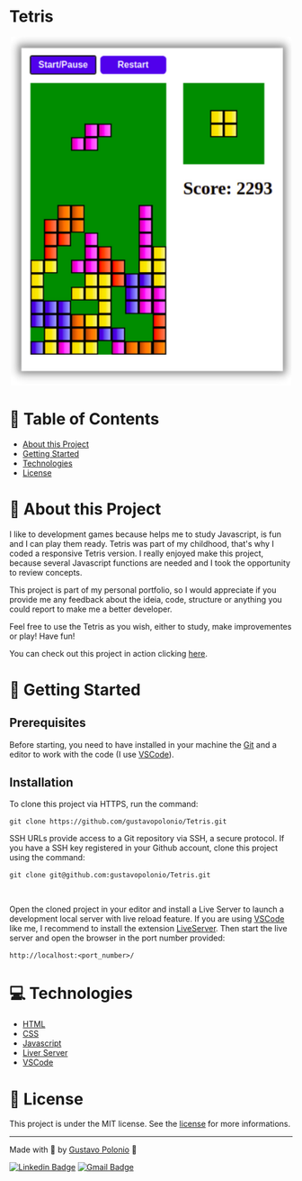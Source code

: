 # Tetris

<p align="center">
   <img src="https://github.com/gustavopolonio/Tetris/blob/master/.github/web.png" width="500"/>
</p>

# :pushpin: Table of Contents

* [About this Project](#book-about-this-project)
* [Getting Started](#construction_worker-getting-started)
* [Technologies](#computer-technologies)
* [License](#closed_book-license)

# :book: About this Project

I like to development games because helps me to study Javascript, is fun and I can play them ready. Tetris was part of my childhood, that's why I coded a 
responsive Tetris version. I really enjoyed make this project, because several Javascript functions are needed and I took the opportunity to review concepts.

This project is part of my personal portfolio, so I would appreciate if you provide me any 
feedback about the ideia, code, structure or anything you could report to make me a better developer.

Feel free to use the Tetris as you wish, either to study, make improvementes or play! Have fun!

You can check out this project in action clicking [here](https://gustavopolonio.github.io/Tetris/).

# :construction_worker: Getting Started

## Prerequisites

Before starting, you need to have installed in your machine the [Git](https://git-scm.com/) and a editor to work with the code (I use [VSCode](https://code.visualstudio.com/)).

## Installation

To clone this project via HTTPS, run the command:

```
git clone https://github.com/gustavopolonio/Tetris.git
```

SSH URLs provide access to a Git repository via SSH, a secure protocol. If you have a SSH key registered in your Github account, clone this project using the command:

``` 
git clone git@github.com:gustavopolonio/Tetris.git
```
</br>

Open the cloned project in your editor and install a Live Server to launch a development local server with live reload feature. If you are using [VSCode](https://code.visualstudio.com/) like me, I recommend to install the extension [LiveServer](https://github.com/ritwickdey/vscode-live-server/blob/master/docs/settings.md).
Then start the live server and open the browser in the port number provided:

```
http://localhost:<port_number>/
```

# :computer: Technologies

* [HTML](https://devdocs.io/html/)
* [CSS](https://devdocs.io/css/)
* [Javascript](https://devdocs.io/javascript/) 
* [Liver Server](https://github.com/ritwickdey/vscode-live-server/blob/master/docs/settings.md)
* [VSCode](https://code.visualstudio.com/)

# :closed_book: License

This project is under the MIT license. See the [license](https://github.com/gustavopolonio/Tetris/blob/master/LICENSE) for more informations.

---

Made with :green_heart: by [Gustavo Polonio](https://github.com/gustavopolonio) 🚀

[![Linkedin Badge](https://img.shields.io/badge/-Gustavo-blue?style=flat-square&logo=Linkedin&logoColor=white&link=https://www.linkedin.com/in/gustavo-polonio-04b77a169/)](https://www.linkedin.com/in/gustavo-polonio-04b77a169/)
[![Gmail Badge](https://img.shields.io/badge/-gustavopolonio1@gmail.com-c14438?style=flat-square&logo=Gmail&logoColor=white&link=mailto:gustavopolonio1@gmail.com)](mailto:gustavopolonio1@gmail.com)
